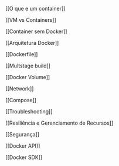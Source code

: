 [[O que e um container]]

[[VM vs Containers]]

[[Container sem Docker]]

[[Arquitetura Docker]]

[[Dockerfile]]

[[Multstage build]]

[[Docker Volume]]

[[Network]]

[[Compose]]

[[Troubleshooting]]

[[Resiliência e Gerenciamento de Recursos]]

[[Segurança]]

[[Docker API]]

[[Docker SDK]]